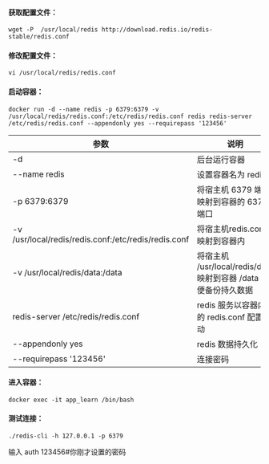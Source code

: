 #### 获取配置文件：

```
wget -P  /usr/local/redis http://download.redis.io/redis-stable/redis.conf
```
#### 修改配置文件：

```
vi /usr/local/redis/redis.conf
```

#### 启动容器：

```
docker run -d --name redis -p 6379:6379 -v /usr/local/redis/redis.conf:/etc/redis/redis.conf redis redis-server /etc/redis/redis.conf --appendonly yes --requirepass '123456'
```

| 参数  | 说明  |
|---|---|
| -d	  |  后台运行容器 |
| --name redis  | 设置容器名为 redis  |
| -p 6379:6379 | 将宿主机 6379 端口映射到容器的 6379 端口  |
| -v /usr/local/redis/redis.conf:/etc/redis/redis.conf |  将宿主机redis.conf映射到容器内 |
| -v /usr/local/redis/data:/data  | 将宿主机 /usr/local/redis/data 映射到容器 /data , 方便备份持久数据 |
| redis-server /etc/redis/redis.conf  | redis 服务以容器内的 redis.conf 配置启动 |
| --appendonly yes  | redis 数据持久化 |
| --requirepass '123456'  | 连接密码 |


#### 进入容器：

```
docker exec -it app_learn /bin/bash
```

#### 测试连接：


```
./redis-cli -h 127.0.0.1 -p 6379
```

输入 auth  123456#你刚才设置的密码 
	
	


